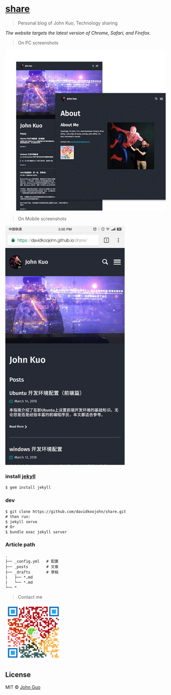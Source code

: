 # [share](https://davidkoojohn.github.io/share/)

> Personal blog of John Kuo, Technology sharing

*The website targets the latest version of Chrome, Safari, and Firefox.*

> On PC screenshots

<a href="https://davidkoojohn.github.io/share/" style="text-algin: center">
	<img src="assets/images/screenshot.png" width="700">
</a>

> On Mobile screenshots

<a href="https://davidkoojohn.github.io/share/" style="text-algin: center">
	<img src="assets/images/screenshot-mobile.png" width="375">
</a>

### install [jekyll](https://jekyllrb.com/)

```
$ gem install jekyll
```
### dev
```
$ git clone https://github.com/davidkoojohn/share.git
# then run:
$ jekyll serve
# Or
$ bundle exec jekyll server
```
### Article path
```
.
├── _config.yml   # 配置
├── _posts        # 文章
├── _drafts       # 草稿
|   ├── *.md
|   └── *.md
└── *
```

> Contact me

<a href="https://davidkoojohn.github.io/about">
	<img src="assets/wechat_300px.png" width="177">
</a>

## License

MIT © [John Guo](https://davidkoojohn.github.io)


  